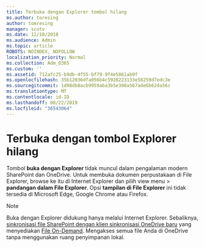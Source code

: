 ```yaml
---
title: Terbuka dengan Explorer tombol hilang
ms.author: toresing
author: tomresing
manager: scotv
ms.date: 12/18/2018
ms.audience: Admin
ms.topic: article
ROBOTS: NOINDEX, NOFOLLOW
localization_priority: Normal
ms.collection: Adm_O365
ms.custom: ''
ms.assetid: 712afc25-b9db-4f55-bf79-9f4e5861ab9f
ms.openlocfilehash: 35b12036dfa056b4c5928223133e58259d7edc3e
ms.sourcegitcommit: 1d98db8acb9959aba3b5e308a567ade6b62da56c
ms.translationtype: MT
ms.contentlocale: id-ID
ms.lasthandoff: 08/22/2019
ms.locfileid: "36543064"
---
```

# <a name="the-open-with-explorer-button-is-missing"></a>Terbuka dengan tombol Explorer hilang

Tombol **buka dengan Explorer** tidak muncul dalam pengalaman modern SharePoint dan OneDrive. Untuk membuka dokumen perpustakaan di File Explorer, browse ke itu di Internet Explorer dan pilih view menu \> **pandangan dalam File Explorer**. Opsi **tampilan di File Explorer** ini tidak tersedia di Microsoft Edge, Google Chrome atau Firefox. 
  
> [!NOTE]
> Buka dengan Explorer didukung hanya melalui Internet Explorer. Sebaliknya, [sinkronisasi file SharePoint dengan klien sinkronisasi OneDrive baru](https://support.office.com/article/6de9ede8-5b6e-4503-80b2-6190f3354a88.aspx) yang menyediakan [File On-Demand](https://support.office.com/article/0e6860d3-d9f3-4971-b321-7092438fb38e.aspx). Mengakses semua file Anda di OneDrive tanpa menggunakan ruang penyimpanan lokal. 
  

